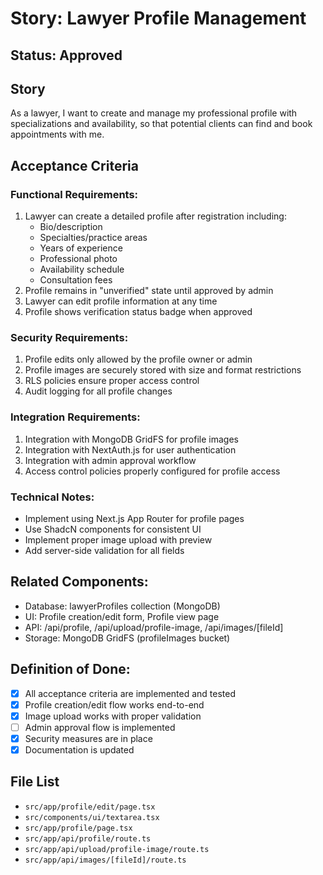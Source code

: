 # Story: Lawyer Profile Management

## Status: Approved

## Story

As a lawyer,
I want to create and manage my professional profile with specializations and availability,
so that potential clients can find and book appointments with me.

## Acceptance Criteria

### Functional Requirements:

1. Lawyer can create a detailed profile after registration including:
   - Bio/description
   - Specialties/practice areas
   - Years of experience
   - Professional photo
   - Availability schedule
   - Consultation fees
2. Profile remains in "unverified" state until approved by admin
3. Lawyer can edit profile information at any time
4. Profile shows verification status badge when approved

### Security Requirements:

1. Profile edits only allowed by the profile owner or admin
2. Profile images are securely stored with size and format restrictions
3. RLS policies ensure proper access control
4. Audit logging for all profile changes

### Integration Requirements:

1. Integration with MongoDB GridFS for profile images
2. Integration with NextAuth.js for user authentication
3. Integration with admin approval workflow
4. Access control policies properly configured for profile access

### Technical Notes:

- Implement using Next.js App Router for profile pages
- Use ShadcN components for consistent UI
- Implement proper image upload with preview
- Add server-side validation for all fields

## Related Components:

- Database: lawyerProfiles collection (MongoDB)
- UI: Profile creation/edit form, Profile view page
- API: /api/profile, /api/upload/profile-image, /api/images/[fileId]
- Storage: MongoDB GridFS (profileImages bucket)

## Definition of Done:

- [x] All acceptance criteria are implemented and tested
- [x] Profile creation/edit flow works end-to-end
- [x] Image upload works with proper validation
- [ ] Admin approval flow is implemented
- [x] Security measures are in place
- [x] Documentation is updated

## File List

- `src/app/profile/edit/page.tsx`
- `src/components/ui/textarea.tsx`
- `src/app/profile/page.tsx`
- `src/app/api/profile/route.ts`
- `src/app/api/upload/profile-image/route.ts`
- `src/app/api/images/[fileId]/route.ts`